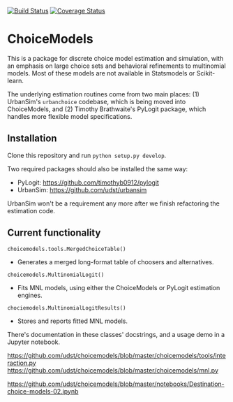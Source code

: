 [![Build Status](https://travis-ci.org/UDST/choicemodels.svg?branch=master)](https://travis-ci.org/UDST/choicemodels)
[![Coverage Status](https://coveralls.io/repos/github/UDST/choicemodels/badge.svg?branch=master)](https://coveralls.io/github/UDST/choicemodels?branch=master)

# ChoiceModels

This is a package for discrete choice model estimation and simulation, with an emphasis on large choice sets and behavioral refinements to multinomial models. Most of these models are not available in Statsmodels or Scikit-learn.

The underlying estimation routines come from two main places: (1) UrbanSim's `urbanchoice` codebase, which is being moved into ChoiceModels, and (2) Timothy Brathwaite's PyLogit package, which handles more flexible model specifications.


## Installation

Clone this repository and run `python setup.py develop`.

Two required packages should also be installed the same way:
- PyLogit: https://github.com/timothyb0912/pylogit
- UrbanSim: https://github.com/udst/urbansim

UrbanSim won't be a requirement any more after we finish refactoring the estimation code.


## Current functionality

`choicemodels.tools.MergedChoiceTable()`

- Generates a merged long-format table of choosers and alternatives.

`choicemodels.MultinomialLogit()`

- Fits MNL models, using either the ChoiceModels or PyLogit estimation engines.

`chociemodels.MultinomialLogitResults()`

- Stores and reports fitted MNL models.

There's documentation in these classes' docstrings, and a usage demo in a Jupyter notebook.

https://github.com/udst/choicemodels/blob/master/choicemodels/tools/interaction.py
https://github.com/udst/choicemodels/blob/master/choicemodels/mnl.py

https://github.com/udst/choicemodels/blob/master/notebooks/Destination-choice-models-02.ipynb
